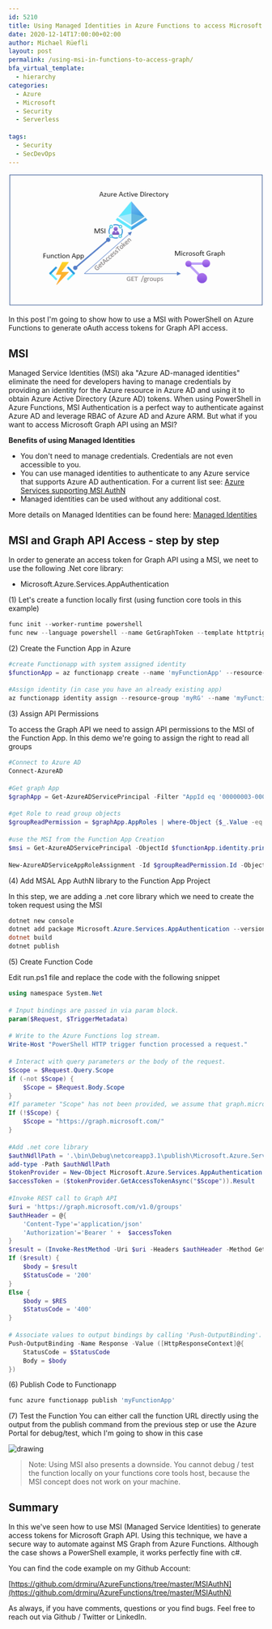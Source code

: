 ```yaml
---
id: 5210
title: Using Managed Identities in Azure Functions to access Microsoft Graph API
date: 2020-12-14T17:00:00+02:00
author: Michael Rüefli
layout: post
permalink: /using-msi-in-functions-to-access-graph/
bfa_virtual_template:
  - hierarchy
categories:
  - Azure
  - Microsoft
  - Security
  - Serverless

tags:
  - Security
  - SecDevOps
---
```

<span style="text-align:center">![](../images/2020/func_graph_with_msi.png)</span>

In this post I'm going to show how to use a MSI with PowerShell on Azure Functions to generate oAuth access tokens for Graph API access.

## MSI
Managed Service Identities (MSI) aka "Azure AD-managed identities" eliminate the need for developers having to manage credentials by providing an identity for the Azure resource in Azure AD and using it to obtain Azure Active Directory (Azure AD) tokens. 
When using PowerShell in Azure Functions, MSI Authentication is a perfect way to authenticate against Azure AD and leverage RBAC of Azure AD and Azure ARM. But what if you want to access Microsoft Graph API using an MSI?

<b>Benefits of using Managed Identities</b>

- You don't need to manage credentials. Credentials are not even accessible to you.
- You can use managed identities to authenticate to any Azure service that supports Azure AD authentication. For a current list see: [Azure Services supporting MSI AuthN](https://docs.microsoft.com/en-us/azure/active-directory/managed-identities-azure-resources/services-support-managed-identities)
- Managed identities can be used without any additional cost.

More details on Managed Identities can be found here:
[Managed Identities](https://docs.microsoft.com/en-us/azure/active-directory/managed-identities-azure-resources/overview)

## MSI and Graph API Access - step by step
In order to generate an access token for Graph API using a MSI, we neet to use the following .Net core library:
- Microsoft.Azure.Services.AppAuthentication

(1) Let's create a function locally first (using function core tools in this example)
```PowerShell
func init --worker-runtime powershell
func new --language powershell --name GetGraphToken --template httptrigger
```
(2) Create the Function App in Azure

```PowerShell
#create Functionapp with system assigned identity
$functionApp = az functionapp create --name 'myFunctionApp' --resource-group 'myRG' --storage-account 'myStorage12345' --os-type Windows --runtime powershell --runtime-version 7.0 --consumption-plan-location westeurope --functions-version 3 --assign-identity | convertfrom-json

#Assign identity (in case you have an already existing app)
az functionapp identity assign --resource-group 'myRG' --name 'myFunctionApp'
```
(3) Assign API Permissions

To access the Graph API we need to assign API permissions to the MSI of the Function App. In this demo we're going to assign the right to read all groups

```PowerShell
#Connect to Azure AD
Connect-AzureAD

#Get graph App
$graphApp = Get-AzureADServicePrincipal -Filter "AppId eq '00000003-0000-0000-c000-000000000000'"

#get Role to read group objects
$groupReadPermission = $graphApp.AppRoles | where-Object {$_.Value -eq "Group.Read.All"}

#use the MSI from the Function App Creation
$msi = Get-AzureADServicePrincipal -ObjectId $functionApp.identity.principalId

New-AzureADServiceAppRoleAssignment -Id $groupReadPermission.Id -ObjectId $msi.ObjectId -PrincipalId $msi.ObjectId -ResourceId $graphApp.ObjectId
```

(4) Add MSAL App AuthN library to the Function App Project

In this step, we are adding a .net core library which we need to create the token request using the MSI

```PowerShell
dotnet new console
dotnet add package Microsoft.Azure.Services.AppAuthentication --version 1.6.0
dotnet build
dotnet publish
```

(5) Create Function Code

Edit run.ps1 file and replace the code with the following snippet

```PowerShell
using namespace System.Net

# Input bindings are passed in via param block.
param($Request, $TriggerMetadata)

# Write to the Azure Functions log stream.
Write-Host "PowerShell HTTP trigger function processed a request."

# Interact with query parameters or the body of the request.
$Scope = $Request.Query.Scope
if (-not $Scope) {
    $Scope = $Request.Body.Scope
}
#If parameter "Scope" has not been provided, we assume that graph.microsoft.com is the target resource
If (!$Scope) {
    $Scope = "https://graph.microsoft.com/"
}

#Add .net core library
$authNdllPath = '.\bin\Debug\netcoreapp3.1\publish\Microsoft.Azure.Services.AppAuthentication.dll'
add-type -Path $authNdllPath
$tokenProvider = New-Object Microsoft.Azure.Services.AppAuthentication.AzureServiceTokenProvider('')
$accessToken = ($tokenProvider.GetAccessTokenAsync("$Scope")).Result

#Invoke REST call to Graph API
$uri = 'https://graph.microsoft.com/v1.0/groups'
$authHeader = @{
    'Content-Type'='application/json'
    'Authorization'='Bearer ' +  $accessToken
}
$result = (Invoke-RestMethod -Uri $uri -Headers $authHeader -Method Get -ResponseHeadersVariable RES).value
If ($result) {
    $body = $result
    $StatusCode = '200'
}
Else {
    $body = $RES
    $StatusCode = '400'
}

# Associate values to output bindings by calling 'Push-OutputBinding'.
Push-OutputBinding -Name Response -Value ([HttpResponseContext]@{
    StatusCode = $StatusCode
    Body = $body
})

```

(6) Publish Code to Functionapp
 
```PowerShell
func azure functionapp publish 'myFunctionApp'
```

(7) Test the Function
You can either call the function URL directly using the output from the publish command from the previous step or use the Azure Portal for debug/test, which I'm going to show in this case

<img src="../images/2020/msifunctiontest.gif" alt="drawing" width="1024"/>

> Note: Using MSI also presents a downside. You cannot debug / test the function locally on your functions core tools host, because the MSI concept does not work on your machine.


## Summary

In this we've seen how to use MSI (Managed Service Identities) to generate access tokens for Microsoft Graph API. Using this technique, we have a secure way to automate against MS Graph from Azure Functions. Although the case shows a PowerShell example, it works perfectly fine with c#.

You can find the code example on my Github Account:

[https://github.com/drmiru/AzureFunctions/tree/master/MSIAuthN](https://github.com/drmiru/AzureFunctions/tree/master/MSIAuthN)

As always, if you have comments, questions or you find bugs. Feel free to reach out via Github / Twitter or LinkedIn.
